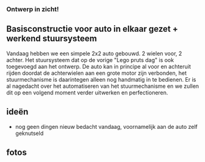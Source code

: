 ### Ontwerp in zicht!

## Basisconstructie voor auto in elkaar gezet + werkend stuursysteem

Vandaag hebben we een simpele 2x2 auto gebouwd. 2 wielen voor, 2 achter. Het stuursysteem dat op de vorige "Lego pruts dag" is ook toegevoegd aan het ontwerp.
De auto kan in principe al voor en achteruit rijden doordat de achterwielen aan een grote motor zijn verbonden, het stuurmechanisme is daarintegen alleen nog handmatig in te bedienen.
Er is al nagedacht over het automatiseren van het stuurmechanisme en we zullen dit op een volgend moment verder uitwerken en perfectioneren.

## ideën
- nog geen dingen nieuw bedacht vandaag, voornamelijk aan de auto zelf geknutseld

## fotos
